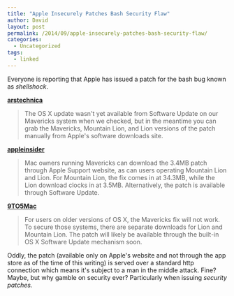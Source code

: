```yaml
---
title: "Apple Insecurely Patches Bash Security Flaw"
author: David
layout: post
permalink: /2014/09/apple-insecurely-patches-bash-security-flaw/
categories:
  - Uncategorized
tags:
  - linked
---
```


Everyone is reporting that Apple has issued a patch for the bash bug known as _shellshock_.

[**arstechnica**](http://arstechnica.com/apple/2014/09/apple-patches-shellshock-bash-bug-in-os-x-10-9-10-8-and-10-7/)

> The OS X update wasn't yet available from Software Update on our Mavericks system when we checked, but in the meantime you can grab the Mavericks, Mountain Lion, and Lion versions of the patch manually from Apple's software downloads site.

[**appleinsider**](http://appleinsider.com/articles/14/09/29/apple-releases-bash-update-to-plug-shellshock-flaw)

>Mac owners running Mavericks can download the 3.4MB patch through Apple Support website, as can users operating Mountain Lion and Lion. For Mountain Lion, the fix comes in at 34.3MB, while the Lion download clocks in at 3.5MB. Alternatively, the patch is available through Software Update.

[**9TO5Mac**](http://9to5mac.com/2014/09/29/apple-releases-os-x-bash-update-1-0-addressing-shellshock-vulnerability/)

>For users on older versions of OS X, the Mavericks fix will not work. To secure those systems, there are separate downloads for Lion and Mountain Lion. The patch will likely be available through the built-in OS X Software Update mechanism soon.

Oddly, the patch (available only on Apple's website and not through the app store as of the time of this writing) is served over a standard http connection which means it's subject to a man in the middle attack. Fine? Maybe, but why gamble on security ever? Particularly when issuing _security patches._
